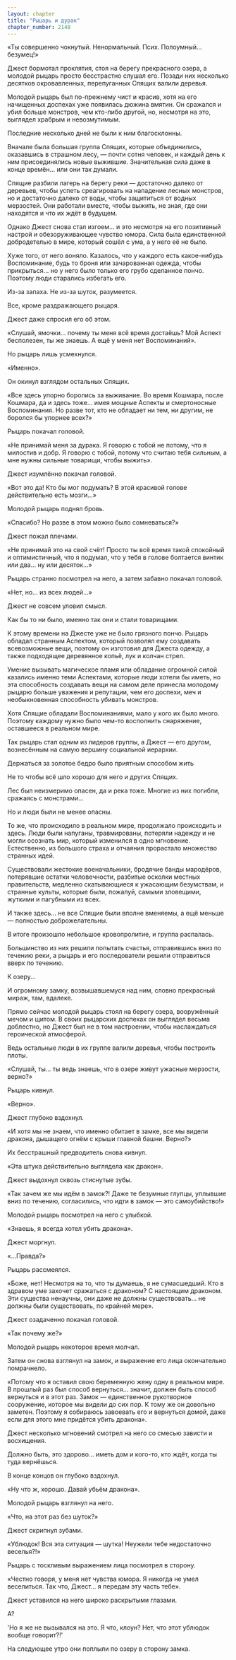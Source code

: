 ```yaml
---
layout: chapter
title: "Рыцарь и дурак"
chapter_number: 2148
---
```




«Ты совершенно чокнутый. Ненормальный. Псих. Полоумный... безумец!»

Джест бормотал проклятия, стоя на берегу прекрасного озера, а молодой рыцарь просто бесстрастно слушал его. Позади них несколько десятков окровавленных, перепуганных Спящих валили деревья.

Молодой рыцарь был по-прежнему чист и красив, хотя на его начищенных доспехах уже появилась дюжина вмятин. Он сражался и убил больше монстров, чем кто-либо другой, но, несмотря на это, выглядел храбрым и невозмутимым.

Последние несколько дней не были к ним благосклонны.

Вначале была большая группа Спящих, которые объединились, оказавшись в страшном лесу, — почти сотня человек, и каждый день к ним присоединялись новые выжившие. Значительная сила даже в конце времён... или они так думали.

Спящие разбили лагерь на берегу реки — достаточно далеко от деревьев, чтобы успеть среагировать на нападение лесных монстров, но и достаточно далеко от воды, чтобы защититься от водных мерзостей. Они работали вместе, чтобы выжить, не зная, где они находятся и что их ждёт в будущем.

Однако Джест снова стал изгоем... и это несмотря на его позитивный настрой и обезоруживающее чувство юмора. Сила была единственной добродетелью в мире, который сошёл с ума, а у него её не было.

Хуже того, от него воняло. Казалось, что у каждого есть какое-нибудь Воспоминание, будь то броня или зачарованная одежда, чтобы прикрыться... но у него было только его грубо сделанное пончо. Поэтому люди старались избегать его.

Из-за запаха. Не из-за шуток, разумеется.

Все, кроме раздражающего рыцаря.

Джест даже спросил его об этом.

«Слушай, ямочки... почему ты меня всё время достаёшь? Мой Аспект бесполезен, ты же знаешь. А ещё у меня нет Воспоминаний».

Но рыцарь лишь усмехнулся.

«Именно».

Он окинул взглядом остальных Спящих.

«Все здесь упорно боролись за выживание. Во время Кошмара, после Кошмара, да и здесь тоже... имея мощные Аспекты и смертоносные Воспоминания. Но разве тот, кто не обладает ни тем, ни другим, не боролся бы упорнее всех?»

Рыцарь покачал головой.

«Не принимай меня за дурака. Я говорю с тобой не потому, что я милостив и добр. Я говорю с тобой, потому что считаю тебя сильным, а мне нужны сильные товарищи, чтобы выжить».

Джест изумлённо покачал головой.

«Вот это да! Кто бы мог подумать? В этой красивой голове действительно есть мозги...»

Молодой рыцарь поднял бровь.

«Спасибо? Но разве в этом можно было сомневаться?»

Джест пожал плечами.

«Не принимай это на свой счёт! Просто ты всё время такой спокойный и оптимистичный, что я подумал, что у тебя в голове болтается винтик или два... ну или десяток...»

Рыцарь странно посмотрел на него, а затем забавно покачал головой.

«Нет, но... из всех людей...»

Джест не совсем уловил смысл.

Как бы то ни было, именно так они и стали товарищами.

К этому времени на Джесте уже не было грязного пончо. Рыцарь обладал странным Аспектом, который позволял ему создавать всевозможные вещи, поэтому он изготовил для Джеста одежду, а также подходящее деревянное копьё, лук и колчан стрел.

Умение вызывать магическое пламя или обладание огромной силой казались именно теми Аспектами, которые люди хотели бы иметь, но эта способность создавать вещи на самом деле принесла молодому рыцарю больше уважения и репутации, чем его доспехи, меч и необыкновенная способность убивать монстров.

Хотя Спящие обладали Воспоминаниями, мало у кого их было много. Поэтому каждому нужно было чем-то восполнить снаряжение, оставшееся в реальном мире.

Так рыцарь стал одним из лидеров группы, а Джест — его другом, вознесённым на самую вершину социальной иерархии.

Держаться за золотое бедро было приятным способом жить

Не то чтобы всё шло хорошо для него и других Спящих.

Лес был неизмеримо опасен, да и река тоже. Многие из них погибли, сражаясь с монстрами...

Но и люди были не менее опасны.

То же, что происходило в реальном мире, продолжало происходить и здесь. Люди были напуганы, травмированы, потеряли надежду и не могли осознать мир, который изменился в одно мгновение. Естественно, из большого страха и отчаяния прорастало множество странных идей.

Существовали жестокие военачальники, бродячие банды мародёров, потерявшие остатки человечности, разбитые осколки местных правительств, медленно скатывающиеся к ужасающим безумствам, и странные культы, которые были, пожалуй, самыми зловещими, жуткими и пагубными из всех.

И также здесь... не все Спящие были вполне вменяемы, а ещё меньше — полностью доброжелательны.

В итоге произошло небольшое кровопролитие, и группа распалась.

Большинство из них решили попытать счастья, отправившись вниз по течению реки, а рыцарь и его последователи решили отправиться вверх по течению.

К озеру...

И огромному замку, возвышавшемуся над ним, словно прекрасный мираж, там, вдалеке.

Прямо сейчас молодой рыцарь стоял на берегу озера, вооружённый мечом и щитом. В своих рыцарских доспехах он выглядел весьма доблестно, но Джест был не в том настроении, чтобы наслаждаться героической атмосферой.

Ведь остальные люди в их группе валили деревья, чтобы построить плоты.

«Слушай, ты... ты ведь знаешь, что в озере живут ужасные мерзости, верно?»

Рыцарь кивнул.

«Верно».

Джест глубоко вздохнул.

«И хотя мы не знаем, что именно обитает в замке, все мы видели дракона, дышащего огнём с крыши главной башни. Верно?»

Их бесстрашный предводитель снова кивнул.

«Эта штука действительно выглядела как дракон».

Джест выдохнул сквозь стиснутые зубы.

«Так зачем же мы идём в замок?! Даже те безумные глупцы, уплывшие вниз по течению, согласились, что идти в замок — это самоубийство!»

Молодой рыцарь посмотрел на него с улыбкой.

«Знаешь, я всегда хотел убить дракона».

Джест моргнул.

«...Правда?»

Рыцарь рассмеялся.

«Боже, нет! Несмотря на то, что ты думаешь, я не сумасшедший. Кто в здравом уме захочет сражаться с драконом? С настоящим драконом. Эти существа ненаучны, они даже не должны существовать... не должны были существовать, по крайней мере».

Джест озадаченно покачал головой.

«Так почему же?»

Молодой рыцарь некоторое время молчал.

Затем он снова взглянул на замок, и выражение его лица окончательно помрачнело.

«Потому что я оставил свою беременную жену одну в реальном мире. В прошлый раз был способ вернуться... значит, должен быть способ вернуться и в этот раз. Замок — единственное рукотворное сооружение, которое мы видели до сих пор. К тому же он довольно заметен. Поэтому я собираюсь завоевать его и вернуться домой, даже если для этого мне придётся убить дракона».

Джест несколько мгновений смотрел на него со смесью зависти и восхищения.

Должно быть, это здорово... иметь дом и кого-то, кто ждёт, когда ты туда вернёшься.

В конце концов он глубоко вздохнул.

«Ну что ж, хорошо. Давай убьём дракона».

Молодой рыцарь взглянул на него.

«Что, на этот раз без шуток?»

Джест скрипнул зубами.

«Ублюдок! Вся эта ситуация — шутка! Неужели тебе недостаточно веселья?!»

Рыцарь с тоскливым выражением лица посмотрел в сторону.

«Честно говоря, у меня нет чувства юмора. Я никогда не умел веселиться. Так что, Джест... я передам эту часть тебе».

Джест уставился на него широко раскрытыми глазами.

А?

'Но я же не вызывался на это. Я что, клоун? Нет, что этот ублюдок вообще говорит?!'

На следующее утро они поплыли по озеру в сторону замка.

